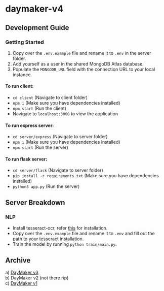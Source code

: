 # daymaker-v4

## Development Guide

### Getting Started

1. Copy over the `.env.example` file and rename it to `.env` in the server folder.
2. Add yourself as a user in the shared MongoDB Atlas database.
3. Populate the `MONGODB_URL` field with the connection URL to your local instance.

#### To run client:

-   `cd client` (Navigate to client folder)
-   `npm i` (Make sure you have dependencies installed)
-   `npm start` (Run the client)
-   Navigate to `localhost:3000` to view the application

#### To run express server:

-   `cd server/express` (Navigate to server folder)
-   `npm i` (Make sure you have dependencies installed)
-   `npm start` (Run the server)

#### To run flask server:

-   `cd server/flask` (Navigate to server folder)
-   `pip install -r requirements.txt` (Make sure you have dependencies installed)
-   `python3 app.py` (Run the server)

## Server Breakdown

### NLP

-   Install tesseract-ocr, refer [this](https://github.com/tesseract-ocr/tesseract) for installation.
-   Copy over the `.env.example` file and rename it to `.env` and fill out the path to your tesseract installation.
-   Train the model by running `python train/main.py`.

## Archive

a) [DayMaker v3](https://github.com/nmhossain02/daymaker-v3) <br>
b) DayMaker v2 (not there rip) <br>
c) [DayMaker v1](https://github.com/tawsifkamal/dayMaker) <br>
